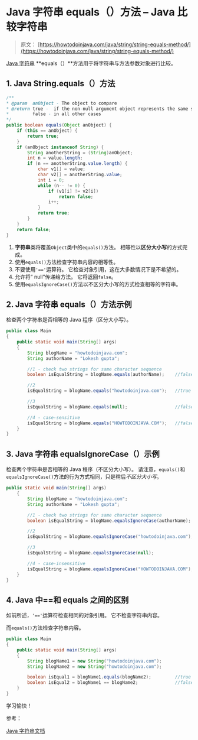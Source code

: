 # Java 字符串 equals（）方法 – Java 比较字符串

> 原文： [https://howtodoinjava.com/java/string/string-equals-method/](https://howtodoinjava.com/java/string/string-equals-method/)

[Java 字符串](https://howtodoinjava.com/java-string/) **equals（）**方法用于将字符串与方法参数对象进行比较。

## 1\. Java String.equals（）方法

```java
/**
* @param  anObject - The object to compare
* @return true -  if the non-null argument object represents the same sequence of characters to this string
*         false - in all other cases       
*/
public boolean equals(Object anObject) {
    if (this == anObject) {
        return true;
    }
    if (anObject instanceof String) {
        String anotherString = (String)anObject;
        int n = value.length;
        if (n == anotherString.value.length) {
            char v1[] = value;
            char v2[] = anotherString.value;
            int i = 0;
            while (n-- != 0) {
                if (v1[i] != v2[i])
                    return false;
                i++;
            }
            return true;
        }
    }
    return false;
}

```

1.  **字符串**类将覆盖`Object`类中的`equals()`方法。 相等性以**区分大小写**的方式完成。
2.  使用`equals()`方法检查字符串内容的相等性。
3.  不要使用`'=='`运算符。 它检查对象引用，这在大多数情况下是不希望的。
4.  允许将“ null”传递给方法。 它将返回`false`。
5.  使用`equalsIgnoreCase()`方法以不区分大小写的方式检查相等的字符串。

## 2\. Java 字符串 equals（）方法示例

检查两个字符串是否相等的 Java 程序（区分大小写）。

```java
public class Main 
{
    public static void main(String[] args) 
    {
        String blogName = "howtodoinjava.com";
        String authorName = "Lokesh gupta";

        //1 - check two strings for same character sequence
        boolean isEqualString = blogName.equals(authorName);    //false

        //2
        isEqualString = blogName.equals("howtodoinjava.com");   //true

        //3
        isEqualString = blogName.equals(null);                  //false

        //4 - case-sensitive
        isEqualString = blogName.equals("HOWTODOINJAVA.COM");   //false
    }
}

```

## 3\. Java 字符串 equalsIgnoreCase（）示例

检查两个字符串是否相等的 Java 程序（不区分大小写）。 请注意，`equals()`和`equalsIgnoreCase()`方法的行为方式相同，只是稍后*不区分大小写*。

```java
public static void main(String[] args) 
    {
        String blogName = "howtodoinjava.com";
        String authorName = "Lokesh gupta";

        //1 - check two strings for same character sequence
        boolean isEqualString = blogName.equalsIgnoreCase(authorName);    //false

        //2
        isEqualString = blogName.equalsIgnoreCase("howtodoinjava.com");   //true

        //3
        isEqualString = blogName.equalsIgnoreCase(null);                  //false

        //4 - case-insensitive
        isEqualString = blogName.equalsIgnoreCase("HOWTODOINJAVA.COM");   //TRUE
    }
}

```

## 4\. Java 中==和 equals 之间的区别

如前所述，`'=='`运算符检查相同的对象引用。 它不检查字符串内容。

而`equals()`方法检查字符串内容。

```java
public class Main 
{
    public static void main(String[] args) 
    {
        String blogName1 = new String("howtodoinjava.com");
        String blogName2 = new String("howtodoinjava.com");

        boolean isEqual1 = blogName1.equals(blogName2);         //true
        boolean isEqual2 = blogName1 == blogName2;              //false
    }
}

```

学习愉快！

参考：

[Java 字符串文档](https://docs.oracle.com/javase/9/docs/api/java/lang/String.html)